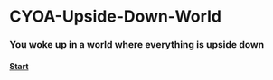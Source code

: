 # CYOA-Upside-Down-World
### You woke up in a world where everything is upside down
#### [Start](start.html)
